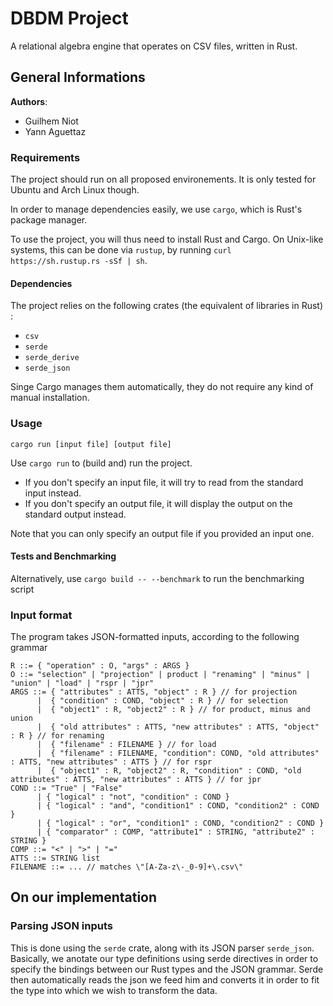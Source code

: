 # DBDM Project

A relational algebra engine that operates on CSV files, written in Rust.

## General Informations
**Authors**:
* Guilhem Niot
* Yann Aguettaz

### Requirements

The project should run on all proposed environements. It is only tested for Ubuntu and Arch Linux though.

In order to manage dependencies easily, we use `cargo`, which is Rust's package manager.

To use the project, you will thus need to install Rust and Cargo.
On Unix-like systems, this can be done via `rustup`, by running `curl https://sh.rustup.rs -sSf | sh`.

#### Dependencies

The project relies on the following crates (the equivalent of libraries in Rust) :
* `csv`
* `serde`
* `serde_derive`
* `serde_json`

Singe Cargo manages them automatically, they do not require any kind of manual installation.

### Usage

`cargo run [input file] [output file]`

Use `cargo run` to (build and) run the project. 
* If you don't specify an input file, it will try to read from the standard input instead.
* If you don't specify an output file, it will display the output on the standard output instead.

Note that you can only specify an output file if you provided an input one.

#### Tests and Benchmarking

Alternatively, use `cargo build -- --benchmark` to run the benchmarking script

### Input format

The program takes JSON-formatted inputs, according to the following grammar
```
R ::= { "operation" : O, "args" : ARGS }
O ::= "selection" | "projection" | product | "renaming" | "minus" | "union" | "load" | "rspr | "jpr" 
ARGS ::= { "attributes" : ATTS, "object" : R } // for projection
      |  { "condition" : COND, "object" : R } // for selection
      |  { "object1" : R, "object2" : R } // for product, minus and union
      |  { "old attributes" : ATTS, "new attributes" : ATTS, "object" : R } // for renaming
      |  { "filename" : FILENAME } // for load
      |  { "filename" : FILENAME, "condition": COND, "old attributes" : ATTS, "new attributes" : ATTS } // for rspr
      |  { "object1" : R, "object2" : R, "condition" : COND, "old attributes" : ATTS, "new attributes" : ATTS } // for jpr
COND ::= "True" | "False" 
      | { "logical" : "not", "condition" : COND }
      | { "logical" : "and", "condition1" : COND, "condition2" : COND }
      | { "logical" : "or", "condition1" : COND, "condition2" : COND }
      | { "comparator" : COMP, "attribute1" : STRING, "attribute2" : STRING }
COMP ::= "<" | ">" | "="
ATTS ::= STRING list
FILENAME ::= ... // matches \"[A-Za-z\-_0-9]+\.csv\"
```

## On our implementation

### Parsing JSON inputs
This is done using the `serde` crate, along with its JSON parser `serde_json`. Basically, we anotate our type definitions using serde directives in order to specify the bindings between our Rust types and the JSON grammar. Serde then automatically reads the json we feed him and converts it in order to fit the type into which we wish to transform the data.